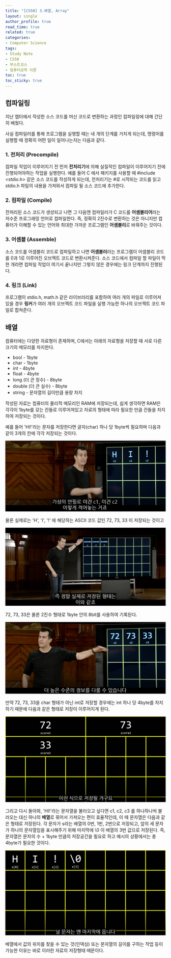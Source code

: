 ```yaml
---
title: "[CS50] 3.배열, Array"
layout: single
author_profile: true
read_time: true
related: true
categories:
- Computer Science
tags:
- Study Note
- CS50
- 부스트코스
- 컴퓨터공학 이론
toc: true
toc_sticky: true
---
```



## 컴파일링

지난 챕터에서 작성한 소스 코드를 머신 코드로 변환하는 과정인 컴파일링에 대해 간단히 배웠다.

사실 컴파일러를 통해 프로그램을 실행할 때는 네 개의 단계를 거치게 되는데, 명령어를 실행할 때 정확히 어떤 일이 일어나는지는 다음과 같다.

### 1. 전처리 (Precompile)

컴파일 작업이 이루어지기 전 먼저 **전처리기**에 의해 실질적인 컴파일이 이루어지기 전에 진행되어야하는 작업을 실행한다. 예를 들어 C 에서 패키지를 사용할 때 #include <stdio.h> 같은 소스 코드를 작성하게 되는데, 전처리기는 #로 시작되는 코드를 읽고 stdio.h 파일의 내용을 가져와서 컴파일 될 소스 코드에 추가한다.

### 2. 컴파일 (Compile)

전처리된 소스 코드가 생성되고 나면 그 다음엔 컴파일러가 C 코드를 **어셈블리어**라는 저수준 프로그래밍 언어로 컴파일한다. 즉, 정확히 2진수로 변환하는 것은 아니지만 컴퓨터가 이해할 수 있는 언어와 최대한 가까운 프로그램인 **어셈블리**로 바꿔주는 것이다.

### 3. 어셈블 (Assemble)

소스 코드를 어셈블리 코드로 컴파일하고 나면 **어셈블러**라는 프로그램이 어셈블리 코드를 0과 1로 이루어진 오브젝트 코드로 변환시켜준다. 소스 코드에서 컴파일 할 파일이 딱 한 개라면 컴파일 작업이 여기서 끝나지만 그렇지 않은 경우에는 링크 단계까지 진행된다.

### 4. 링크 (Link)

프로그램이 stdio.h, math.h 같은 라이브러리를 포함하여 여러 개의 파일로 이루어져 있을 경우 **링커**가 여러 개의 오브젝트 코드 파일을 실행 가능한 하나의 오브젝트 코드 파일로 합쳐준다.

## 배열

컴퓨터에는 다양한 자료형이 존재하며, C에서는 아래의 자료형을 저장할 때 서로 다른 크기의 메모리를 차지한다.

- bool - 1byte
- char - 1byte
- int - 4byte
- float - 4byte
- long (더 큰 정수) - 8byte
- double (더 큰 실수) - 8byte
- string - 문자열의 길이만큼 용량 차지

작성된 자료는 컴퓨터의 물리적 메모리인 RAM에 저장되는데, 쉽게 생각하면 RAM은 각각이 1byte를 갖는 칸들로 이루어져있고 자료의 형태에 따라 필요한 만큼 칸들을 차지하여 저장되는 것이다.

예를 들어 'HI!'라는 문자를 저장한다면 글자(char) 하나 당 1byte씩 필요하며 다음과 같이 3개의 칸에 각각 저장되는 것이다.

![1.png](https://raw.githubusercontent.com/lucathree/lucathree.github.io/master/assets/images/2021-07-04/(1).PNG)

물론 실제로는 'H', 'I', '!' 에 해당하는 ASCII 코드 값인 72, 73, 33 이 저장되는 것이고

![2.png](https://raw.githubusercontent.com/lucathree/lucathree.github.io/master/assets/images/2021-07-04/(2).PNG)

72, 73, 33은 물론 2진수 형태로 1byte 안의 8bit를 사용하여 기록된다.

![3.png](https://raw.githubusercontent.com/lucathree/lucathree.github.io/master/assets/images/2021-07-04/(3).PNG)

만약 72, 73, 33을 char 형태가 아닌 int로 저장할 경우에는 int 하나 당 4byte를 차지하기 때문에 다음과 같은 형태로 저장이 이루어지게 된다.

![4.png](https://raw.githubusercontent.com/lucathree/lucathree.github.io/master/assets/images/2021-07-04/(4).PNG)

그리고 다시 돌아와, 'HI!'라는 문자열을 불러오고 싶다면 c1, c2, c3 를 하나하나씩 불러오는 대신 하나의 **배열**로 묶어서 가져오는 편이 효율적인데, 이 때 문자열은 다음과 같은 형태로 저장된다. 각 문자가 s라는 배열의 0번, 1번, 2번으로 저장되고, 앞의 세 문자가 하나의 문자열임을 표시해주기 위해 마지막에 \0 이 배열의 3번 값으로 저장된다. 즉, 문자열은 문자의 수 + 1byte 만큼의 저장공간을 필요로 하고 예시의 상황에서는 총 4byte가 필요한 것이다.

![5.png](https://raw.githubusercontent.com/lucathree/lucathree.github.io/master/assets/images/2021-07-04/(5).PNG)

배열에서 값의 위치를 찾을 수 있는 것(인덱싱) 또는 문자열의 길이를 구하는 작업 등이 가능한 이유는 바로 이러한 자료의 저장형태 때문이다.
